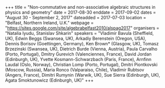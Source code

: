 +++
title = "Non-commutative and non-associative algebraic structures in physics and geometry"
date = 2017-08-30
enddate = 2017-09-02
dates = "August 30 - September 2, 2017"
dateadded = 2017-07-03
location = "Belfast, Northern Ireland, U.K."
webpage = "https://sites.google.com/site/algebrabelfast2010/alspag2017"
organisers = "Natalia Iyudu, Stanislav Shkarin"
speakers = "Vladimir Bavula (Sheffield, UK), Edwin Beggs (Swansea, UK), Arkadiy Berenstein (Oregon, USA), Dennis Borisov (Goettingen, Germany), Ken Brown* (Glasgow, UK), Tomasz Brzezinski (Swansea, UK), Dietrich Burde (Vienna, Austria), Paula Carvalho (Porto, Portugal), Dmitry Gurevich (Valenciennes, France), David Jordan (Edinburgh, UK), Yvette Kosmann-Schwarzbach (Paris, France), Arnfinn Laudal (Oslo, Norway), Christian Lomp (Porto, Portugal), Dmitri Piontkovski (Moscow, Russia), Maria Ronco (Valparaiso, Chile), Vladimir Rubtsov (Angers, France), Dimitri Rumynin (Warwik, UK), Sue Sierra (Edinburgh, UK), Agata Smoktunowicz (Edinburgh, UK)"
+++
